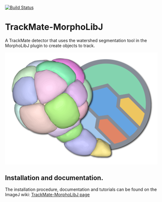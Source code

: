 [![Build Status](https://github.com/trackmate-sc/TrackMate-MorphoLibJ/actions/workflows/build-main.yml/badge.svg)](https://github.com/trackmate-sc/TrackMate-MorphoLibJ/actions/workflows/build-main.yml)

# TrackMate-MorphoLibJ

A TrackMate detector that uses the watershed segmentation tool in the MorphoLibJ plugin to create objects to track.

<img src="src/main/resources/images/TrackMateMorphoLibJ-logo.png" alt="TrackMate MorphoLibJ logo" width="600"/>

## Installation and documentation. 

The installation procedure, documentation and tutorials can be found on the ImageJ wiki:
[TrackMate-MorphoLibJ page](https://imagej.net/plugins/trackmate/trackmate-morpholibj)
